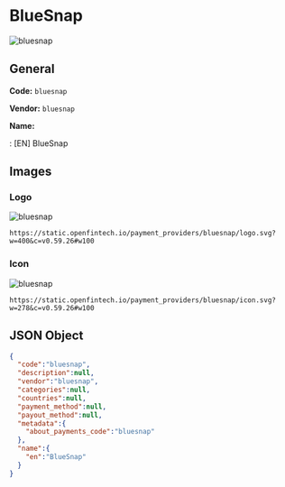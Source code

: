 
# BlueSnap 
![bluesnap](https://static.openfintech.io/payment_providers/bluesnap/logo.svg?w=400&c=v0.59.26#w100)  

## General 
 
**Code:** `bluesnap` 
 
**Vendor:** `bluesnap` 
 
**Name:** 
 
:	[EN] BlueSnap 
 

## Images 

### Logo 
 
![bluesnap](https://static.openfintech.io/payment_providers/bluesnap/logo.svg?w=400&c=v0.59.26#w100)  

```
https://static.openfintech.io/payment_providers/bluesnap/logo.svg?w=400&c=v0.59.26#w100
```  

### Icon 
 
![bluesnap](https://static.openfintech.io/payment_providers/bluesnap/icon.svg?w=278&c=v0.59.26#w100)  

```
https://static.openfintech.io/payment_providers/bluesnap/icon.svg?w=278&c=v0.59.26#w100
```  

## JSON Object 

```json
{
  "code":"bluesnap",
  "description":null,
  "vendor":"bluesnap",
  "categories":null,
  "countries":null,
  "payment_method":null,
  "payout_method":null,
  "metadata":{
    "about_payments_code":"bluesnap"
  },
  "name":{
    "en":"BlueSnap"
  }
}
```  
